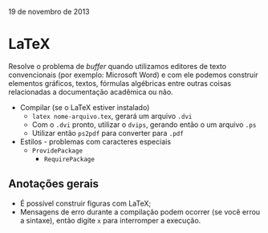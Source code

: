 19 de novembro de 2013

# LaTeX

Resolve o problema de *buffer* quando utilizamos editores de texto convencionais (por exemplo: Microsoft Word) e com ele podemos construir elementos gráficos, textos, fórmulas algébricas entre outras coisas relacionadas a documentação acadêmica ou não.

* Compilar (se o LaTeX estiver instalado)
    - `latex nome-arquivo.tex`, gerará um arquivo `.dvi`
    - Com o `.dvi` pronto, utilizar o `dvips`, gerando então o um arquivo `.ps`
    - Utilizar então `ps2pdf` para converter para `.pdf`
* Estilos - problemas com caracteres especiais
    - `ProvidePackage`
        * `RequirePackage`

## Anotações gerais

* É possível construir figuras com LaTeX;
* Mensagens de erro durante a compilação podem ocorrer (se você errou a sintaxe), então digite `x` para interromper a execução.
